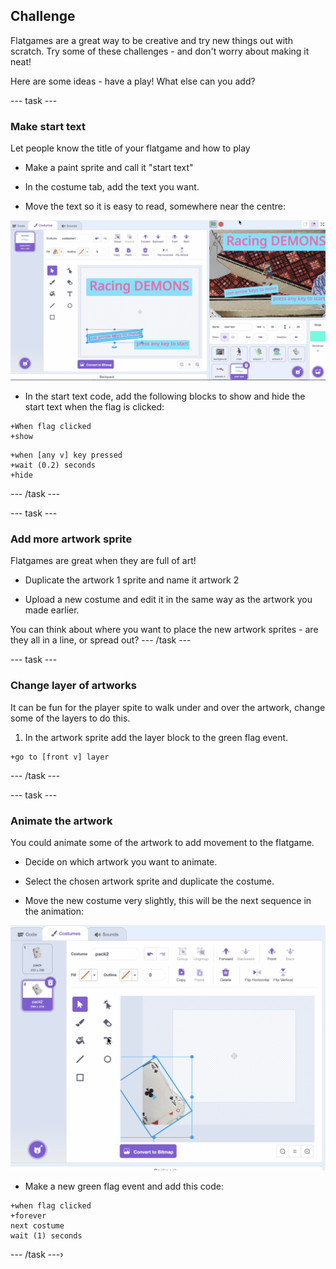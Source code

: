 ## Challenge
Flatgames are a great way to be creative and try new things out with scratch. Try some of these challenges - and don't worry about making it neat!

Here are some ideas - have a play! What else can you add? 

--- task ---
### Make start text
Let people know the title of your flatgame and how to play


- Make a paint sprite and call it "start text"

- In the costume tab, add the text you want.

- Move the text so it is easy to read, somewhere near the centre:

![Screenshot of making start-text Scratch editor](images/start-text.png)

- In the start text code, add the following blocks to show and hide the start text when the flag is clicked:

```blocks3
+When flag clicked
+show
```

```blocks3
+when [any v] key pressed
+wait (0.2) seconds
+hide
```
--- /task ---

--- task ---
### Add more artwork sprite
Flatgames are great when they are full of art! 


- Duplicate the artwork 1 sprite and name it artwork 2

- Upload a new costume and edit it in the same way as the artwork you made earlier.

You can think about where you want to place the new artwork sprites - are they all in a line, or spread out?
--- /task ---

--- task ---
### Change layer of artworks
It can be fun for the player spite to walk under and over the artwork, change some of the layers to do this. 


1. In the artwork sprite add the layer block to the green flag event.

```blocks3
+go to [front v] layer
```
--- /task ---


--- task ---
### Animate the artwork
You could animate some of the artwork to add movement to the flatgame.

- Decide on which artwork you want to animate. 

- Select the chosen artwork sprite and duplicate the costume. 

- Move the new costume very slightly, this will be the next sequence in the animation:

![Screenshot of making sprite animation in Scratch editor](images/animate.png)

- Make a new green flag event and add this code:

```blocks3
+when flag clicked
+forever
next costume
wait (1) seconds
```
--- /task ---›